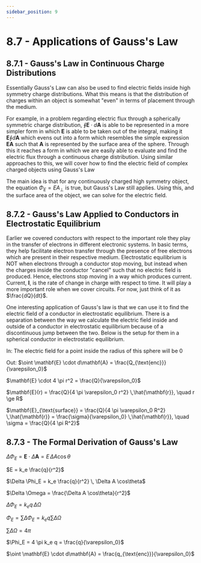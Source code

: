 ```yaml
---
sidebar_position: 9
---
```


# 8.7 - Applications of Gauss's Law

## 8.7.1 - Gauss's Law in Continuous Charge Distributions

Essentially Gauss's Law can also be used to find electric fields inside high symmetry charge distributions. What this means is that the distribution of charges within an object is somewhat "even" in terms of placement through the medium.

For example, in a problem regarding electric flux through a spherically symmetric charge distribution, $\oint \mathbf{E} \cdot d\mathbf{A}$ is able to be represented in a more simpler form in which $\mathbf{E}$ is able to be taken out of the integral, making it $\mathbf{E} \oint d\mathbf{A}$ which evens out into a form which resembles the simple expression $\mathbf{EA}$ such that $\mathbf{A}$ is represented by the surface area of the sphere. Through this it reaches a form in which we are easily able to evaluate and find the electric flux through a continuous charge distribution. Using similar approaches to this, we will cover how to find the electric field of complex charged objects using Gauss's Law

The main idea is that for any continuously charged high symmetry object, the equation $\Phi_E = EA_{\perp}$ is true, but Gauss's Law still applies. Using this, and the surface area of the object, we can solve for the electric field. 

## 8.7.2 - Gauss's Law Applied to Conductors in Electrostatic Equilibrium

Earlier we covered conductors with respect to the important role they play in the transfer of electrons in different electronic systems. In basic terms, they help facilitate electron transfer through the presence of free electrons which are present in their respective medium. Electrostatic equilibrium is NOT when electrons through a conductor stop moving, but instead when the charges inside the conductor "cancel" such that no electric field is produced. Hence, electrons stop moving in a way which produces current. Current, $\mathbf{I}$, is the rate of change in charge with respect to time. It will play a more important role when we cover circuits. For now, just think of it as $\frac{dQ}{dt}$.

One interesting application of Gauss's law is that we can use it to find the electric field of a conductor in electrostatic equilibrium. There is a separation between the way we calculate the electric field inside and outside of a conductor in electrostatic equilibrium because of a discontinuous jump between the two. Below is the setup for them in a spherical conductor in electrostatic equilibrium.

In:
The electric field for a point inside the radius of this sphere will be 0

Out:
$\oint \mathbf{E} \cdot d\mathbf{A} = \frac{Q_{\text{enc}}}{\varepsilon_0}$

$\mathbf{E} \cdot 4 \pi r^2 = \frac{Q}{\varepsilon_0}$

$\mathbf{E}(r) = \frac{Q}{4 \pi \varepsilon_0 r^2} \,\hat{\mathbf{r}}, \quad r \ge R$

$\mathbf{E}_{\text{surface}} = \frac{Q}{4 \pi \varepsilon_0 R^2} \,\hat{\mathbf{r}} = \frac{\sigma}{\varepsilon_0} \,\hat{\mathbf{r}}, \quad \sigma = \frac{Q}{4 \pi R^2}$

## 8.7.3 - The Formal Derivation of Gauss's Law

$\Delta \Phi_E = \mathbf{E} \cdot \Delta \mathbf{A} = E \, \Delta A \cos\theta$

$E = k_e \frac{q}{r^2}$

$\Delta \Phi_E = k_e \frac{q}{r^2} \, \Delta A \cos\theta$

$\Delta \Omega = \frac{\Delta A \cos\theta}{r^2}$

$\Delta \Phi_E = k_e q \, \Delta \Omega$

$\Phi_E = \sum \Delta \Phi_E = k_e q \sum \Delta \Omega$

$\sum \Delta \Omega = 4\pi$

$\Phi_E = 4 \pi k_e q = \frac{q}{\varepsilon_0}$

$\oint \mathbf{E} \cdot d\mathbf{A} = \frac{q_{\text{enc}}}{\varepsilon_0}$
